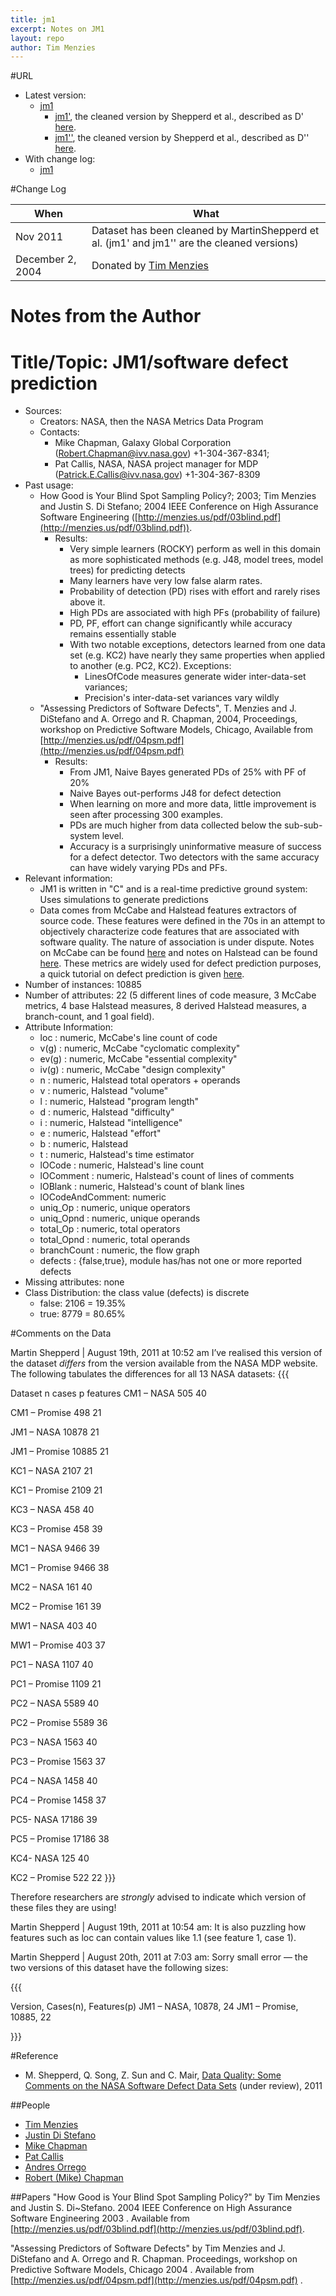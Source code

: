 ```yaml
---
title: jm1
excerpt: Notes on JM1
layout: repo
author: Tim Menzies
---
```



#URL

  * Latest version: 
    * [jm1](https://terapromise.csc.ncsu.edu:8443/svn/repo/defect/mccabehalsted/jm/jm1/jm1.arff)
      * [jm1'](https://terapromise.csc.ncsu.edu:8443/svn/repo/defect/mccabehalsted/jm/jm1/d), the cleaned version by Shepperd et al., described as D' [here](http://nasa-softwaredefectdatasets.wikispaces.com/home).
      * [jm1''](https://terapromise.csc.ncsu.edu:8443/svn/repo/defect/mccabehalsted/jm/jm1/dd), the cleaned version by Shepperd et al., described as D'' [here](http://nasa-softwaredefectdatasets.wikispaces.com/home).
  * With change log:
    * [jm1](https://terapromise.csc.ncsu.edu:8443/svn/repo/defect/mccabehalsted/jm/jm1/jm1)

#Change Log

When | What
---- | ----
Nov 2011 | Dataset has been cleaned by MartinShepperd et al. (jm1' and jm1'' are the cleaned versions)
December 2, 2004  | Donated by [Tim Menzies](/repo/people/data-donors/promise3.html)


# Notes from the Author

# Title/Topic: JM1/software defect prediction
 * Sources:
    * Creators:  NASA, then the NASA Metrics Data Program
    * Contacts: 
      * Mike Chapman, Galaxy Global Corporation (Robert.Chapman@ivv.nasa.gov) +1-304-367-8341; 
      * Pat Callis, NASA, NASA project manager for MDP (Patrick.E.Callis@ivv.nasa.gov) +1-304-367-8309 
  * Past usage:
    * How Good is Your Blind  Spot Sampling Policy?; 2003; Tim Menzies and Justin S. Di Stefano; 2004 IEEE Conference on High Assurance Software Engineering ([http://menzies.us/pdf/03blind.pdf](http://menzies.us/pdf/03blind.pdf)).
      * Results: 
        * Very simple learners (ROCKY) perform as well in this domain as more sophisticated methods (e.g. J48, model trees, model trees) for predicting detects
        * Many learners have very low false alarm rates.
        * Probability of detection (PD) rises with effort and rarely rises above it.
        * High PDs are associated with high PFs (probability of failure)
         * PD, PF, effort can change significantly while accuracy remains essentially stable
        * With two notable exceptions, detectors learned from one data set (e.g. KC2) have nearly they same properties when applied to another (e.g. PC2, KC2). Exceptions:
          * LinesOfCode measures generate wider inter-data-set variances; 
          * Precision's inter-data-set variances vary wildly
    * "Assessing Predictors of Software Defects", T. Menzies and J. DiStefano and A. Orrego and R. Chapman, 2004, Proceedings, workshop on Predictive Software Models, Chicago, Available from [http://menzies.us/pdf/04psm.pdf](http://menzies.us/pdf/04psm.pdf)
      * Results:
        * From JM1, Naive Bayes generated PDs of 25% with PF of 20%
        * Naive Bayes out-performs J48 for defect detection
        * When learning on more and more data, little improvement is seen after processing 300 examples.
        * PDs are much higher from data collected below the sub-sub-system level.          
        * Accuracy is a surprisingly uninformative measure of success for a defect detector. Two detectors with the same accuracy can have widely varying PDs and PFs.
  * Relevant information:
    * JM1 is written in "C" and is a real-time predictive ground system: Uses simulations to generate predictions
    * Data comes from McCabe and Halstead features extractors of source code.  These features were defined in the 70s in an attempt to objectively characterize code features that are associated with software quality.  The nature of association is under dispute. Notes on McCabe can be found [here](/repo/defect/mccabehalsted/tut.html) and notes on Halstead can be found [here](/repo/defect/mccabehalsted/tut.html). These metrics are widely used for defect prediction purposes, a quick tutorial on defect prediction is given [here](/repo/defect/tut.html).
  * Number of instances: 10885
  * Number of attributes: 22 (5 different lines of code measure, 3 McCabe metrics, 4 base Halstead measures, 8 derived Halstead measures, a branch-count, and 1 goal field).
  * Attribute Information:
    * loc             : numeric, McCabe's line count of code
    * v(g)            : numeric, McCabe "cyclomatic complexity"
    * ev(g)           : numeric, McCabe "essential complexity"
    * iv(g)           : numeric, McCabe "design complexity"
    * n               : numeric, Halstead total operators + operands
    * v               : numeric, Halstead "volume"
    * l               : numeric, Halstead "program length"
    * d               : numeric, Halstead "difficulty"
    * i               : numeric, Halstead "intelligence"
    * e               : numeric, Halstead "effort"
    * b               : numeric, Halstead 
    * t               : numeric, Halstead's time estimator
    * lOCode          : numeric, Halstead's line count
    * lOComment       : numeric, Halstead's count of lines of comments
    * lOBlank         : numeric, Halstead's count of blank lines
    * lOCodeAndComment: numeric
    * uniq_Op         : numeric, unique operators
    * uniq_Opnd       : numeric, unique operands
    * total_Op        : numeric, total operators
    * total_Opnd      : numeric, total operands
    * branchCount     : numeric, the flow graph
    * defects         : {false,true}, module has/has not one or more reported defects
  * Missing attributes: none
  * Class Distribution: the class value (defects) is discrete 
    * false: 2106 = 19.35%
    * true:  8779 = 80.65%


#Comments on the Data

Martin Shepperd | August 19th, 2011 at 10:52 am
I’ve realised this version of the dataset *differs* from the version available from the NASA MDP website. The following tabulates the differences for all 13 NASA datasets:
\{\{\{

Dataset	        n cases	p features
CM1 – NASA	505	40

CM1 – Promise	498	21

JM1 – NASA	10878	21

JM1 – Promise	10885	21

KC1 – NASA	2107	21

KC1 – Promise	2109	21

KC3 – NASA	458	40

KC3 – Promise	458	39

MC1 – NASA	9466	39

MC1 – Promise	9466	38

MC2 – NASA	161	40

MC2 – Promise	161	39

MW1 – NASA	403	40

MW1 – Promise	403	37

PC1 – NASA	1107	40

PC1 – Promise	1109	21

PC2 – NASA	5589	40

PC2 – Promise	5589	36

PC3 – NASA	1563	40

PC3 – Promise	1563	37

PC4 – NASA	1458	40

PC4 – Promise	1458	37

PC5- NASA	17186	39

PC5 – Promise	17186	38

KC4- NASA	125	40

KC2 – Promise	522	22
\}\}\}

Therefore researchers are *strongly* advised to indicate which version of these files they are using!

Martin Shepperd | August 19th, 2011 at 10:54 am: It is also puzzling how features such as loc can contain values like 1.1 (see feature 1, case 1).

Martin Shepperd | August 20th, 2011 at 7:03 am: Sorry small error — the two versions of this dataset have the following sizes:

\{\{\{

Version,         Cases(n),   Features(p)
JM1 – NASA,      10878,      24
JM1 – Promise,   10885,      22

\}\}\}

#Reference

  * M. Shepperd, Q. Song, Z. Sun and C. Mair, [Data Quality: Some Comments on the NASA Software Defect Data Sets](http://goo.gl/OlHNh) (under review), 2011

##People 
 * [Tim Menzies](/repo/people)
 * [Justin Di Stefano](/repo/people)
 * [Mike Chapman](/repo/people)
 * [Pat Callis](/repo/people)
 * [Andres Orrego](/repo/people)
 * [Robert (Mike) Chapman](/repo/people)

##Papers 
"How Good is Your Blind Spot Sampling Policy?" by Tim Menzies and Justin S. Di~Stefano. 2004 IEEE Conference on High Assurance Software Engineering 2003 . Available from [http://menzies.us/pdf/03blind.pdf](http://menzies.us/pdf/03blind.pdf).

"Assessing Predictors of Software Defects" by Tim Menzies and J. DiStefano and A. Orrego and R. Chapman. Proceedings, workshop on Predictive Software Models, Chicago 2004 . Available from [http://menzies.us/pdf/04psm.pdf](http://menzies.us/pdf/04psm.pdf) .
